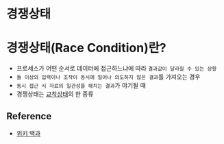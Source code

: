 # 경쟁상태

# **경쟁상태(Race Condition)란?**
* 프로세스가 어떤 순서로 데이터에 접근하느냐에 따라 `결과값이 달라질 수 있는 상황`
* `둘 이상의 입력이나 조작이 동시에 일어나 의도하지 않은 결과`를 가져오는 경우
* `동시 접근 시 자료의 일관성을 해치는 결과`가 야기될 때
* 경쟁상태는 [교착상태](./03.%20%EA%B5%90%EC%B0%A9%EC%83%81%ED%83%9C.md)의 한 종류

## Reference
* [위키 백과](https://ko.wikipedia.org/wiki/%EA%B2%BD%EC%9F%81_%EC%83%81%ED%83%9C)